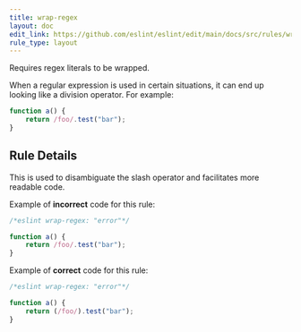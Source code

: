 ```yaml
---
title: wrap-regex
layout: doc
edit_link: https://github.com/eslint/eslint/edit/main/docs/src/rules/wrap-regex.md
rule_type: layout
---
```


<!--FIXABLE-->

Requires regex literals to be wrapped.

When a regular expression is used in certain situations, it can end up looking like a division operator. For example:

```js
function a() {
    return /foo/.test("bar");
}
```

## Rule Details

This is used to disambiguate the slash operator and facilitates more readable code.

Example of **incorrect** code for this rule:

```js
/*eslint wrap-regex: "error"*/

function a() {
    return /foo/.test("bar");
}
```

Example of **correct** code for this rule:

```js
/*eslint wrap-regex: "error"*/

function a() {
    return (/foo/).test("bar");
}
```
